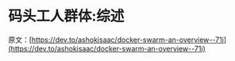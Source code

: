 # 码头工人群体:综述

原文：[https://dev.to/ashokisaac/docker-swarm-an-overview--71i](https://dev.to/ashokisaac/docker-swarm-an-overview--71i)